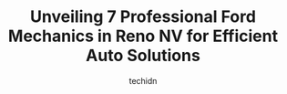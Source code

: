 ---
layout: ampstory
image: https://images.unsplash.com/photo-1608315397378-2c9895eade16?ixlib=rb-4.0.3&ixid=MnwxMjA3fDB8MHxwaG90by1wYWdlfHx8fGVufDB8fHx8&auto=format&fit=crop&w=640&h=853&q=80
author: techidn
featured: false
description: When it comes to maintaining and repairing your vehicle in Reno NV, USA, you deserve nothing but the best. Thats why the 7 best Ford Mechanic in the area are here to offer their expertise, 
title: Unveiling 7 Professional Ford Mechanics in Reno NV for Efficient Auto Solutions
cover:
   title: Unveiling 7 Professional Ford Mechanics in Reno NV for Efficient Auto Solutions
   subtitle: Rickpate
   background: https://images.unsplash.com/photo-1608315397378-2c9895eade16?ixlib=rb-4.0.3&ixid=MnwxMjA3fDB8MHxwaG90by1wYWdlfHx8fGVufDB8fHx8&auto=format&fit=crop&w=640&h=853&q=80

pages: 
 - layout: thirds
   top: <h1>#1 Arrow Automotive Transmission Specialists</h1>
   bottom: "<p>I travel in the mountains often for sports and rely heavily on my SUV.I couldnt get into my usual repair shop.  My friend referred me to Arrow Automotive.  Chris & James</p>"
   background: https://www.knot35.com/toplist/wp-content/uploads/2023/06/best-ford-mechanic-1-in-reno-nv-1685833675.jpeg
   backgroundblur: true
 - layout: thirds
   top: <h1>#2 Pro 1 Automotive</h1>
   bottom: "<p>945 Terminal Way, Reno, NV 89502, United States</p>"
   background: https://www.knot35.com/toplist/wp-content/uploads/2023/06/best-ford-mechanic-2-in-reno-nv-1685833675.jpeg
   cta:
      link: https://www.knot35.com/toplist/unveiling-7-professional-ford-mechanics-in-reno-nv-for-efficient-auto-solutions/
      text: Unveiling 7 Professional Ford Mechanics in Reno NV for Efficient Auto Solutions
 - layout: thirds
   top: <h1>#3 Automotion</h1>
   bottom: "<p>225 Telegraph St, Reno, NV 89502, United States</p>"
   background: https://www.knot35.com/toplist/wp-content/uploads/2023/06/best-ford-mechanic-3-in-reno-nv-1685833676.jpeg
   cta:
      link: https://www.knot35.com/toplist/unveiling-7-professional-ford-mechanics-in-reno-nv-for-efficient-auto-solutions/
      text: Unveiling 7 Professional Ford Mechanics in Reno NV for Efficient Auto Solutions
 - layout: thirds
   top: <h1>#4 North Valley Automotive</h1>
   bottom: "<p>40 Surge St, Reno, NV 89506, United States</p>"
   background: https://images.unsplash.com/photo-1618005182384-a83a8bd57fbe?ixlib=rb-4.0.3&ixid=MnwxMjA3fDB8MHxwaG90by1wYWdlfHx8fGVufDB8fHx8&auto=format&fit=crop&w=640&h=853&q=80
   cta:
      link: https://www.knot35.com/toplist/unveiling-7-professional-ford-mechanics-in-reno-nv-for-efficient-auto-solutions/
      text: Unveiling 7 Professional Ford Mechanics in Reno NV for Efficient Auto Solutions
 - layout: thirds
   top: <h1>#5 The Auto Hospital</h1>
   bottom: "<p>890 Gentry Way, Reno, NV 89502, United States</p>"
   background: https://images.unsplash.com/photo-1488554378835-f7acf46e6c98?ixlib=rb-4.0.3&ixid=MnwxMjA3fDB8MHxwaG90by1wYWdlfHx8fGVufDB8fHx8&auto=format&fit=crop&w=640&h=853&q=80
   cta:
      link: https://www.knot35.com/toplist/unveiling-7-professional-ford-mechanics-in-reno-nv-for-efficient-auto-solutions/
      text: Unveiling 7 Professional Ford Mechanics in Reno NV for Efficient Auto Solutions
 - layout: thirds
   top: <h1>#6 Hi Tech Automotive</h1>
   bottom: "<p>100 Gentry Way B1, Reno, NV 89502, United States</p>"
   background: https://images.unsplash.com/photo-1608411404720-c8f0417bcdba?ixlib=rb-4.0.3&ixid=MnwxMjA3fDB8MHxwaG90by1wYWdlfHx8fGVufDB8fHx8&auto=format&fit=crop&w=640&h=853&q=80
   cta:
      link: https://www.knot35.com/toplist/unveiling-7-professional-ford-mechanics-in-reno-nv-for-efficient-auto-solutions/
      text: Unveiling 7 Professional Ford Mechanics in Reno NV for Efficient Auto Solutions
 - layout: thirds
   top: <h1>#7 Nicks Automotive</h1>
   bottom: "<p>121 Linden St, Reno, NV 89502, United States</p>"
   background: https://images.unsplash.com/photo-1536745287225-21d689278fd1?ixlib=rb-4.0.3&ixid=MnwxMjA3fDB8MHxwaG90by1wYWdlfHx8fGVufDB8fHx8&auto=format&fit=crop&w=640&h=853&q=80
   cta:
      link: https://www.knot35.com/toplist/unveiling-7-professional-ford-mechanics-in-reno-nv-for-efficient-auto-solutions/
      text: Unveiling 7 Professional Ford Mechanics in Reno NV for Efficient Auto Solutions
 - layout: thirds
   middle: Continue reading...
   background: https://images.unsplash.com/photo-1620421680010-0766ff230392?ixlib=rb-4.0.3&ixid=MnwxMjA3fDB8MHxwaG90by1wYWdlfHx8fGVufDB8fHx8&auto=format&fit=crop&w=640&h=853&q=80
   cta:
      link: https://www.knot35.com/toplist/unveiling-7-professional-ford-mechanics-in-reno-nv-for-efficient-auto-solutions/
      text: Unveiling 7 Professional Ford Mechanics in Reno NV for Efficient Auto Solutions
      
---